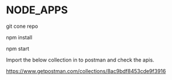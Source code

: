 # NODE_APPS

git cone repo

npm install

npm start

Import the below collection in to postman and check the apis.

https://www.getpostman.com/collections/8ac9bdf8453cde9f3916
